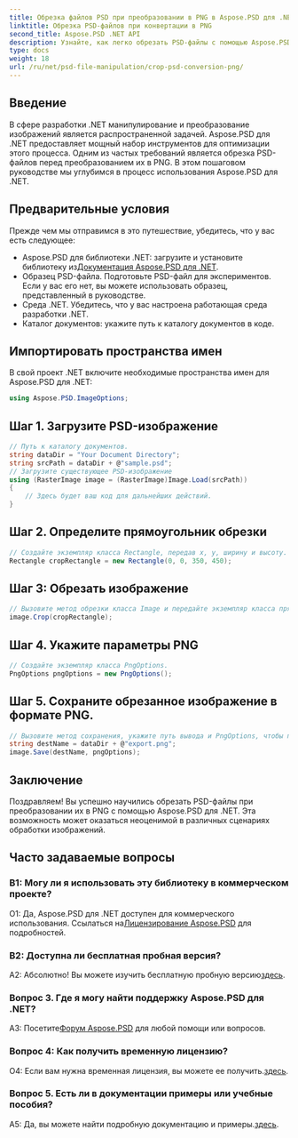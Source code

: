 ```yaml
---
title: Обрезка файлов PSD при преобразовании в PNG в Aspose.PSD для .NET
linktitle: Обрезка PSD-файлов при конвертации в PNG
second_title: Aspose.PSD .NET API
description: Узнайте, как легко обрезать PSD-файлы с помощью Aspose.PSD для .NET. Следуйте нашему пошаговому руководству для плавного преобразования в PNG.
type: docs
weight: 18
url: /ru/net/psd-file-manipulation/crop-psd-conversion-png/
---
```

## Введение
В сфере разработки .NET манипулирование и преобразование изображений является распространенной задачей. Aspose.PSD для .NET предоставляет мощный набор инструментов для оптимизации этого процесса. Одним из частых требований является обрезка PSD-файлов перед преобразованием их в PNG. В этом пошаговом руководстве мы углубимся в процесс использования Aspose.PSD для .NET.
## Предварительные условия
Прежде чем мы отправимся в это путешествие, убедитесь, что у вас есть следующее:
-  Aspose.PSD для библиотеки .NET: загрузите и установите библиотеку из[Документация Aspose.PSD для .NET](https://reference.aspose.com/psd/net/).
- Образец PSD-файла. Подготовьте PSD-файл для экспериментов. Если у вас его нет, вы можете использовать образец, представленный в руководстве.
- Среда .NET. Убедитесь, что у вас настроена работающая среда разработки .NET.
- Каталог документов: укажите путь к каталогу документов в коде.
## Импортировать пространства имен
В свой проект .NET включите необходимые пространства имен для Aspose.PSD для .NET:
```csharp
using Aspose.PSD.ImageOptions;
```
## Шаг 1. Загрузите PSD-изображение
```csharp
// Путь к каталогу документов.
string dataDir = "Your Document Directory";
string srcPath = dataDir + @"sample.psd";
// Загрузите существующее PSD-изображение
using (RasterImage image = (RasterImage)Image.Load(srcPath))
{
    // Здесь будет ваш код для дальнейших действий.
}
```
## Шаг 2. Определите прямоугольник обрезки
```csharp
// Создайте экземпляр класса Rectangle, передав x, y, ширину и высоту.
Rectangle cropRectangle = new Rectangle(0, 0, 350, 450);
```
## Шаг 3: Обрезать изображение
```csharp
// Вызовите метод обрезки класса Image и передайте экземпляр класса прямоугольника.
image.Crop(cropRectangle);
```
## Шаг 4. Укажите параметры PNG
```csharp
// Создайте экземпляр класса PngOptions.
PngOptions pngOptions = new PngOptions();
```
## Шаг 5. Сохраните обрезанное изображение в формате PNG.
```csharp
// Вызовите метод сохранения, укажите путь вывода и PngOptions, чтобы преобразовать PSD-файл в PNG и сохранить выходные данные.
string destName = dataDir + @"export.png";
image.Save(destName, pngOptions);
```
## Заключение

Поздравляем! Вы успешно научились обрезать PSD-файлы при преобразовании их в PNG с помощью Aspose.PSD для .NET. Эта возможность может оказаться неоценимой в различных сценариях обработки изображений.

## Часто задаваемые вопросы

### В1: Могу ли я использовать эту библиотеку в коммерческом проекте?

 О1: Да, Aspose.PSD для .NET доступен для коммерческого использования. Ссылаться на[Лицензирование Aspose.PSD](https://purchase.aspose.com/buy) для подробностей.

### В2: Доступна ли бесплатная пробная версия?

 А2: Абсолютно! Вы можете изучить бесплатную пробную версию[здесь](https://releases.aspose.com/).

### Вопрос 3. Где я могу найти поддержку Aspose.PSD для .NET?

 A3: Посетите[Форум Aspose.PSD](https://forum.aspose.com/c/psd/34) для любой помощи или вопросов.

### Вопрос 4: Как получить временную лицензию?

 О4: Если вам нужна временная лицензия, вы можете ее получить.[здесь](https://purchase.aspose.com/temporary-license/).

### Вопрос 5. Есть ли в документации примеры или учебные пособия?

 A5: Да, вы можете найти подробную документацию и примеры.[здесь](https://reference.aspose.com/psd/net/).